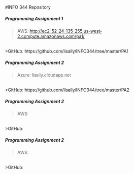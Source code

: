 #INFO 344 Repository

##### Programming Assignment 1
>AWS: http://ec2-52-24-135-255.us-west-2.compute.amazonaws.com/pa1/
<br />
>GitHub: https://github.com/lisally/INFO344/tree/master/PA1


##### Programming Assignment 2
>Azure: lisally.cloudapp.net
<br />
>GitHub: https://github.com/lisally/INFO344/tree/master/PA2

##### Programming Assignment 2
>AWS:
<br />
>GitHub:

##### Programming Assignment 2
>AWS:
<br />
>GitHub:
